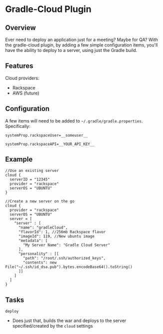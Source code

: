 # Gradle-Cloud Plugin

## Overview

Ever need to deploy an application just for a meeting? Maybe for QA?  With the 
gradle-cloud plugin, by adding a few simple configuration items, you'll have
the ability to deploy to a server, using just the Gradle build.

## Features

Cloud providers:

* Rackspace
* AWS (future)

## Configuration

A few items will need to be added to `~/.gradle/gradle.properties`.  Specifically:

`systemProp.rackspaceUser=__someuser__`

`systemProp.rackspaceAPI=__YOUR_API_KEY__`


## Example

    //Use an existing server
    cloud {
      serverID = "12345"
      provider = "rackspace"
      serverOS = "UBUNTU"
    }

    //Create a new server on the go
    cloud {
      provider = "rackspace"
      serverOS = "UBUNTU"
      server = [
        "server" : [
          "name": "gradleCloud",
          "flavorId": 1, //256mb Rackspace flavor
          "imageId": 119, //New ubuntu image
          "metadata": [
            "My Server Name": "Gradle Cloud Server"
          ],
          "personality" : [[
            "path": "/root/.ssh/authorized_keys",
            "contents": new File("~/.ssh/id_dsa.pub").bytes.encodeBase64().toString()
          ]]
        ]
      ]
    }

## Tasks

`deploy` 
  - Does just that, builds the war and deploys to the server specified/created by the `cloud` settings
  
          